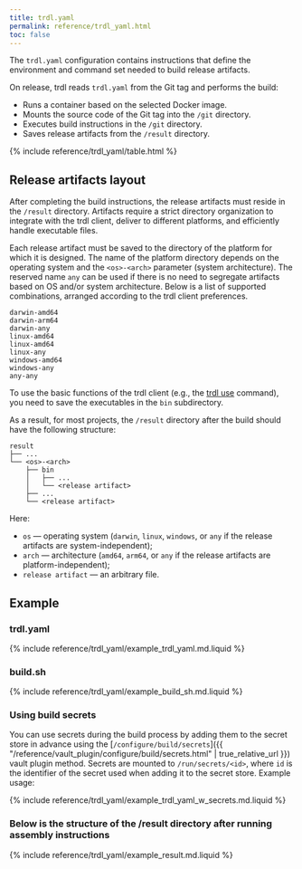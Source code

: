 ```yaml
---
title: trdl.yaml
permalink: reference/trdl_yaml.html
toc: false
---
```


The `trdl.yaml` configuration contains instructions that define the environment and command set needed to build release artifacts.

On release, trdl reads `trdl.yaml` from the Git tag and performs the build:
- Runs a container based on the selected Docker image.
- Mounts the source code of the Git tag into the `/git` directory.
- Executes build instructions in the `/git` directory.
- Saves release artifacts from the `/result` directory.

{% include reference/trdl_yaml/table.html %}

## Release artifacts layout

After completing the build instructions, the release artifacts must reside in the `/result` directory. Artifacts require a strict directory organization to integrate with the trdl client, deliver to different platforms, and efficiently handle executable files.

Each release artifact must be saved to the directory of the platform for which it is designed.
The name of the platform directory depends on the operating system and the `<os>-<arch>` parameter (system architecture).
The reserved name `any` can be used if there is no need to segregate artifacts based on OS and/or system architecture. Below is a list of supported combinations, arranged according to the trdl client preferences.

```
darwin-amd64
darwin-arm64
darwin-any
linux-amd64
linux-amd64
linux-any
windows-amd64
windows-any
any-any
```

To use the basic functions of the trdl client (e.g., the [trdl use](/reference/cli/trdl_use.html) command), you need to save the executables in the `bin` subdirectory.

As a result, for most projects, the `/result` directory after the build should have the following structure:
```
result
├── ...
└── <os>-<arch>
    ├── bin
    │   ├── ...
    │   └── <release artifact>
    ├── ...
    └── <release artifact>
```

Here:

- `os` — operating system (`darwin`, `linux`, `windows`, or `any` if the release artifacts are system-independent);
- `arch` — architecture (`amd64`, `arm64`, or `any` if the release artifacts are platform-independent);
- `release artifact` — an arbitrary file.

## Example

### trdl.yaml

{% include reference/trdl_yaml/example_trdl_yaml.md.liquid %}

### build.sh

{% include reference/trdl_yaml/example_build_sh.md.liquid %}

### Using build secrets

You can use secrets during the build process by adding them to the secret store in advance using the [`/configure/build/secrets`]({{ "/reference/vault_plugin/configure/build/secrets.html" | true_relative_url }}) vault plugin method. Secrets are mounted to `/run/secrets/<id>`, where `id` is the identifier of the secret used when adding it to the secret store. Example usage:

{% include reference/trdl_yaml/example_trdl_yaml_w_secrets.md.liquid %}


### Below is the structure of the /result directory after running assembly instructions

{% include reference/trdl_yaml/example_result.md.liquid %}
